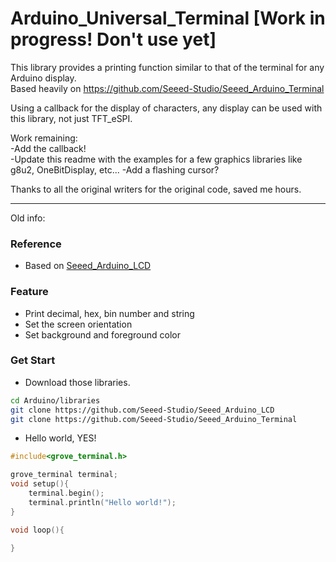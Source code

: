 # Arduino_Universal_Terminal [Work in progress! Don't use yet]        
This library provides a printing function similar to that of the terminal for any Arduino display.             
Based heavily on https://github.com/Seeed-Studio/Seeed_Arduino_Terminal              

Using a callback for the display of characters, any display can be used with this library, not just TFT_eSPI.         

Work remaining:          
-Add the callback!       
-Update this readme with the examples for a few graphics libraries like g8u2, OneBitDisplay, etc...
-Add a flashing cursor?         

Thanks to all the original writers for the original code, saved me hours.
________________                  
Old info:

### Reference
- Based on [Seeed_Arduino_LCD](https://github.com/Seeed-Studio/Seeed_Arduino_LCD)

### Feature
- Print decimal, hex, bin number and string
- Set the screen orientation
- Set background and foreground color

### Get Start
- Download those libraries.
```bash
cd Arduino/libraries
git clone https://github.com/Seeed-Studio/Seeed_Arduino_LCD
git clone https://github.com/Seeed-Studio/Seeed_Arduino_Terminal
```

- Hello world, YES!
```C++
#include<grove_terminal.h>

grove_terminal terminal;
void setup(){
    terminal.begin();
    terminal.println("Hello world!");
}

void loop(){
    
}
```
